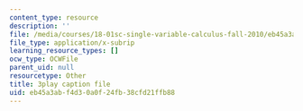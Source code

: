 ```yaml
---
content_type: resource
description: ''
file: /media/courses/18-01sc-single-variable-calculus-fall-2010/eb45a3abf4d30a0f24fb38cfd21ffb88_19x213y_uk4.srt
file_type: application/x-subrip
learning_resource_types: []
ocw_type: OCWFile
parent_uid: null
resourcetype: Other
title: 3play caption file
uid: eb45a3ab-f4d3-0a0f-24fb-38cfd21ffb88
---
```

